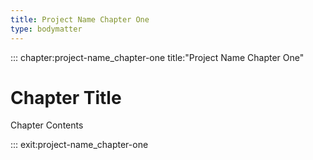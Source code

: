 ```yaml
---
title: Project Name Chapter One
type: bodymatter
---
```


::: chapter:project-name_chapter-one title:"Project Name Chapter One"

# Chapter Title

Chapter Contents

::: exit:project-name_chapter-one
